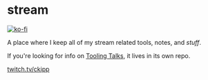 # stream

[![ko-fi](https://ko-fi.com/img/githubbutton_sm.svg)](https://ko-fi.com/R6R64KMZN)

A place where I keep all of my stream related tools, notes, and _stuff_.

If you're looking for info on [Tooling Talks](https://github.com/ckipp01/tooling-talks), it lives in its own repo.

[twitch.tv/ckipp](https://www.twitch.tv/ckipp)
